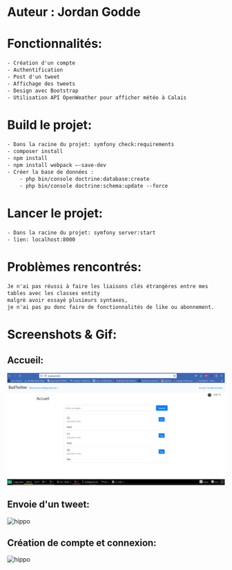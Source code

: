 # Auteur : Jordan Godde

# Fonctionnalités:
    - Création d'un compte
    - Authentification
    - Post d'un tweet
    - Affichage des tweets
    - Design avec Bootstrap
    - Utilisation API OpenWeather pour afficher météo à Calais

# Build le projet:
    - Dans la racine du projet: symfony check:requirements
    - composer install
    - npm install
    - npm install webpack —-save-dev
    - Créer la base de données : 
        - php bin/console doctrine:database:create
        - php bin/console doctrine:schema:update --force

# Lancer le projet:
    - Dans la racine du projet: symfony server:start
    - lien: localhost:8000

# Problèmes rencontrés:
    Je n'ai pas réussi à faire les liaisons clés étrangères entre mes tables avec les classes entity    
    malgrè avoir essayé plusieurs syntaxes,   
    je n'ai pas pu donc faire de fonctionnalités de like ou abonnement.

# Screenshots & Gif:

## Accueil:

![Model](https://github.com/JordanLPDIM/symfonyproject/blob/main/public/assets/img/accueil.png)

## Envoie d'un tweet:

![hippo](https://media.giphy.com/media/v1.Y2lkPTc5MGI3NjExODE5Njc1MWEwN2JjNTY4MGU3MTA5NzZiNjY2YzQxMzJjMTM2Yjk4NiZjdD1n/djrda7UsHUPU7LTQXk/giphy.gif)

## Création de compte et connexion: 

![hippo](https://media.giphy.com/media/v1.Y2lkPTc5MGI3NjExOTY4Y2Y4ZGM0MjM1ZWNjYWNkZTBiMTYxZmFjNTg1OTVjZjI4YWRmYiZjdD1n/rteHH1XhOBrF74zCJe/giphy.gif)

